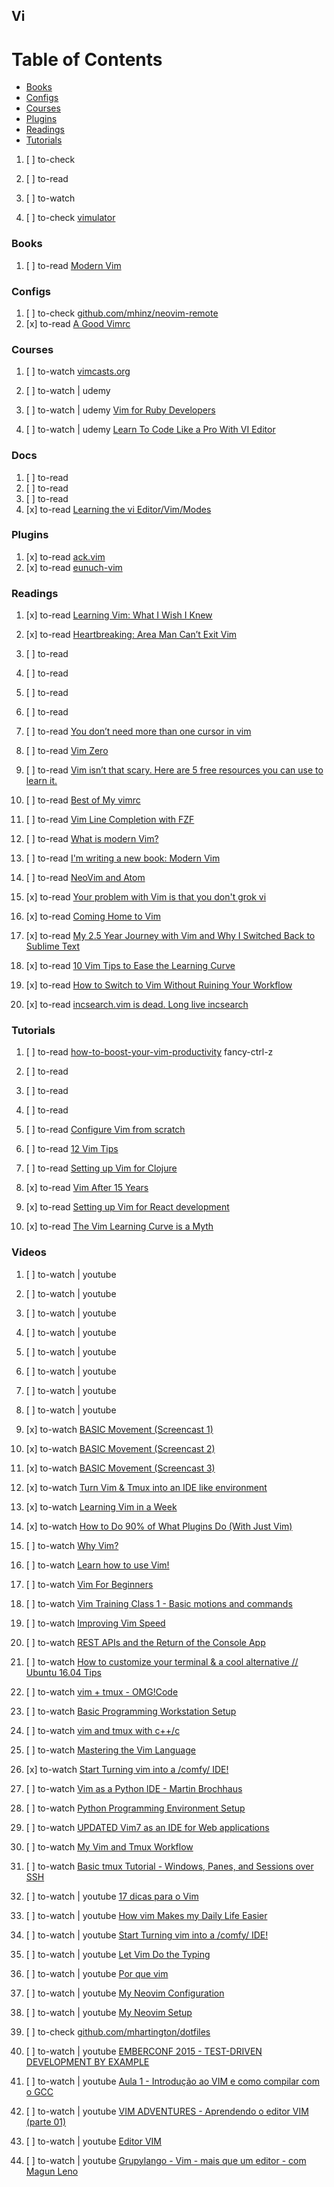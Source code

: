 ## Vi

# Table of Contents
<!-- MarkdownTOC depth=4 -->
  - [Books](#books)
  - [Configs](#configs)
  - [Courses](#courses)
  - [Plugins](#plugins)
  - [Readings](#readings)
  - [Tutorials](#tutorials)
<!-- /MarkdownTOC -->

  1. [ ] to-check []()
  1. [ ] to-read []()
  1. [ ] to-watch []()

  1. [ ] to-check [vimulator](http://thoughtbot.github.io/vimulator/)

### Books

  1. [ ] to-read [Modern Vim](https://pragprog.com/book/modvim/modern-vim)

### Configs

  1. [ ] to-check [github.com/mhinz/neovim-remote](https://github.com/mhinz/neovim-remote)
  1. [x] to-read [A Good Vimrc](https://dougblack.io/words/a-good-vimrc.html)

### Courses

  1. [ ] to-watch [vimcasts.org](http://vimcasts.org/)

  1. [ ] to-watch | udemy []()
  1. [ ] to-watch | udemy [Vim for Ruby Developers](https://www.udemy.com/vim-training-course-ruby-developers/learn/v4/overview)
  1. [ ] to-watch | udemy [Learn To Code Like a Pro With VI Editor](https://www.udemy.com/learn-to-code-like-a-pro-with-vi-editor/learn/v4/overview)

### Docs

  1. [ ] to-read []()
  1. [ ] to-read []()
  1. [ ] to-read []()
  1. [x] to-read [Learning the vi Editor/Vim/Modes](https://en.wikibooks.org/wiki/Learning_the_vi_Editor/Vim/Modes)

### Plugins

  1. [x] to-read [ack.vim](https://vimawesome.com/plugin/ack-vim)
  1. [x] to-read [eunuch-vim](https://vimawesome.com/plugin/eunuch-vim)

### Readings

  1. [x] to-read [Learning Vim: What I Wish I Knew](https://medium.com/@kadek/learning-vim-what-i-wish-i-knew-b5dca186bef7)

  1. [x] to-read [Heartbreaking: Area Man Can’t Exit Vim](https://hackernoon.com/heartbreaking-area-man-cant-exit-vim-3d773b209407)

  1. [ ] to-read []()
  1. [ ] to-read []()
  1. [ ] to-read []()
  1. [ ] to-read []()
  1. [ ] to-read [You don’t need more than one cursor in vim](https://medium.com/@schtoeffel/you-don-t-need-more-than-one-cursor-in-vim-2c44117d51db)

  1. [ ] to-read [Vim Zero](http://www.oliversherouse.com/2017/08/21/vim_zero.html)
  1. [ ] to-read [Vim isn’t that scary. Here are 5 free resources you can use to learn it.](https://medium.freecodecamp.org/vim-isnt-that-scary-here-are-5-free-resources-you-can-use-to-learn-it-ab78f5726f8d)

  1. [ ] to-read [Best of My vimrc](https://sts10.github.io/post/2016-02-12-best-of-my-vimrc/)
  1. [ ] to-read [Vim Line Completion with FZF](https://sts10.github.io/post/2016-01-09-vim-line-complete-with-fzf/)
  1. [ ] to-read [What is modern Vim?](https://medium.com/usevim/what-is-modern-vim-2591f6b1ec04)
  1. [ ] to-read [I'm writing a new book: Modern Vim](http://vimcasts.org/blog/2017/05/working-title-modern-vim/)
  1. [ ] to-read [NeoVim and Atom](https://medium.com/usevim/neovim-and-atom-d8c3d54484bd)
  1. [x] to-read [Your problem with Vim is that you don't grok vi](http://stackoverflow.com/questions/1218390/what-is-your-most-productive-shortcut-with-vim/1220118#1220118)
  1. [x] to-read [Coming Home to Vim](http://stevelosh.com/blog/2010/09/coming-home-to-vim/)
  1. [x] to-read [My 2.5 Year Journey with Vim and Why I Switched Back to Sublime Text](https://medium.com/in-the-weeds/my-2-5-year-journey-with-vim-and-why-i-switched-back-to-sublime-text-4afcc303741e)
  1. [x] to-read [10 Vim Tips to Ease the Learning Curve](https://medium.com/@hql287/10-vim-tips-to-ease-the-learning-curve-c8234cbdafa5)
  1. [x] to-read [How to Switch to Vim Without Ruining Your Workflow](https://10clouds.com/blog/switch-to-vim/)
  1. [x] to-read [incsearch.vim is dead. Long live incsearch](https://medium.com/@haya14busa/incsearch-vim-is-dead-long-live-incsearch-2b7070d55250)

### Tutorials

  1. [ ] to-read [how-to-boost-your-vim-productivity](https://sheerun.net/2014/03/21/how-to-boost-your-vim-productivity/) fancy-ctrl-z
  1. [ ] to-read []()
  1. [ ] to-read []()
  1. [ ] to-read []()
  1. [ ] to-read [Configure Vim from scratch](https://blog.hellojs.org/configure-vim-from-scratch-efe5cbc1c563)
  1. [ ] to-read [12 Vim Tips](https://dalibornasevic.com/posts/43-12-vim-tips)

  1. [ ] to-read [Setting up Vim for Clojure](https://kevinmccarthy.org/2013/10/12/setting-up-vim-for-clojure/)
  1. [x] to-read [Vim After 15 Years](https://statico.github.io/vim3.html)
  1. [x] to-read [Setting up Vim for React development](https://drivy.engineering/setting-up-vim-for-react/)
  1. [x] to-read [The Vim Learning Curve is a Myth](https://robots.thoughtbot.com/the-vim-learning-curve-is-a-myth)

### Videos

  1. [ ] to-watch | youtube []()
  1. [ ] to-watch | youtube []()
  1. [ ] to-watch | youtube []()
  1. [ ] to-watch | youtube []()
  1. [ ] to-watch | youtube []()
  1. [ ] to-watch | youtube []()
  1. [ ] to-watch | youtube []()
  1. [ ] to-watch | youtube []()

  1. [x] to-watch [BASIC Movement (Screencast 1)](https://vimeo.com/6170479)
  1. [x] to-watch [BASIC Movement (Screencast 2)](https://vimeo.com/6185584)
  1. [x] to-watch [BASIC Movement (Screencast 3)](https://vimeo.com/6216655)

  1. [x] to-watch [Turn Vim & Tmux into an IDE like environment](https//www.youtube.com/watch?v=YD9aFIvlQYs)
  1. [x] to-watch [Learning Vim in a Week](https://www.youtube.com/watch?v=_NUO4JEtkDw)
  1. [x] to-watch [How to Do 90% of What Plugins Do (With Just Vim)](https://www.youtube.com/watch?v=XA2WjJbmmoM)

  1. [ ] to-watch [Why Vim?](https://www.youtube.com/watch?v=F6-phM56H-Q)
  1. [ ] to-watch [Learn how to use Vim!](https://www.youtube.com/watch?v=TwJbr2KIR0E)
  1. [ ] to-watch [Vim For Beginners](https://www.youtube.com/watch?v=uYP1w5SqqvQ)
  1. [ ] to-watch [Vim Training Class 1 - Basic motions and commands](https://www.youtube.com/watch?v=Nim4_f5QUxA)
  1. [ ] to-watch [Improving Vim Speed](https://www.youtube.com/watch?v=OnUiHLYZgaA)
  1. [ ] to-watch [REST APIs and the Return of the Console App](https://www.youtube.com/watch?v=3O60E9CpyJA)
  1. [ ] to-watch [How to customize your terminal & a cool alternative // Ubuntu 16.04 Tips](https://www.youtube.com/watch?v=li92nChHpCs)
  1. [ ] to-watch [vim + tmux - OMG!Code](https://www.youtube.com/watch?v=5r6yzFEXajQ)
  1. [ ] to-watch [Basic Programming Workstation Setup](https://www.youtube.com/watch?v=M4TijoJg1Cs)
  1. [ ] to-watch [vim and tmux with c++/c](https://www.youtube.com/watch?v=MG91ihb0oZ0)
  1. [ ] to-watch [Mastering the Vim Language](https://www.youtube.com/watch?v=wlR5gYd6um0)
  1. [x] to-watch [Start Turning vim into a /comfy/ IDE!](https://www.youtube.com/watch?v=Q4I_Ft-VLAg)
  1. [ ] to-watch [Vim as a Python IDE - Martin Brochhaus](https://www.youtube.com/watch?v=YhqsjUUHj6g)
  1. [ ] to-watch [Python Programming Environment Setup](https://www.youtube.com/watch?v=QxaqsgrYkh4)
  1. [ ] to-watch [UPDATED Vim7 as an IDE for Web applications](https://www.youtube.com/watch?v=fhDSPOLzdbw)
  1. [ ] to-watch [My Vim and Tmux Workflow](https://www.youtube.com/watch?v=lZdkUK2jgGY)
  1. [ ] to-watch [Basic tmux Tutorial - Windows, Panes, and Sessions over SSH](https://www.youtube.com/watch?v=BHhA_ZKjyxo)

  1. [ ] to-watch | youtube [17 dicas para o Vim](https://www.youtube.com/watch?v=DyUq81mXCVA)
  1. [ ] to-watch | youtube [How vim Makes my Daily Life Easier](https://www.youtube.com/watch?v=NzD2UdQl5Gc)
  1. [ ] to-watch | youtube [Start Turning vim into a /comfy/ IDE!](https://www.youtube.com/watch?v=Q4I_Ft-VLAg)
  1. [ ] to-watch | youtube [Let Vim Do the Typing](https://www.youtube.com/watch?v=3TX3kV3TICU)
  1. [ ] to-watch | youtube [Por que vim](https://www.youtube.com/watch?v=RmxDttD1TM8)
  1. [ ] to-watch | youtube [My Neovim Configuration](https://www.youtube.com/watch?v=0YoNrTQCrHg)
  1. [ ] to-watch | youtube [My Neovim Setup](https://www.youtube.com/watch?v=xZTkrB_tEoY)
  1. [ ] to-check [github.com/mhartington/dotfiles](https://github.com/mhartington/dotfiles)

  1. [ ] to-watch | youtube [EMBERCONF 2015 - TEST-DRIVEN DEVELOPMENT BY EXAMPLE](https://www.youtube.com/watch?v=2b1vcg_XSR8)
  1. [ ] to-watch | youtube [Aula 1 - Introdução ao VIM e como compilar com o GCC](https://www.youtube.com/watch?v=0iNp9Avtr6c)
  1. [ ] to-watch | youtube [VIM ADVENTURES - Aprendendo o editor VIM (parte 01)](https://www.youtube.com/watch?v=QLNpEZ3T1Rk)
  1. [ ] to-watch | youtube [Editor VIM](https://www.youtube.com/watch?v=Qt9yKeJs-9Y)
  1. [ ] to-watch | youtube [Grupylango - Vim - mais que um editor - com Magun Leno](https://www.youtube.com/watch?v=UUzW46SeLhg)
